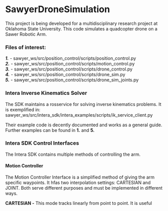 # SawyerDroneSimulation


This project is being developed for a multidisciplinary research project at Oklahoma State University. This code simulates a quadcopter drone on a Sawer Robotic Arm.

### Files of interest: 

*__1.__*  -  sawyer_ws/src/position_control/scripts/position_control.py \
*__2.__*  -  sawyer_ws/src/position_control/scripts/motion_control.py \
*__3.__*  -  sawyer_ws/src/position_control/scripts/drone_control.py \
*__4.__*  -  sawyer_ws/src/position_control/scripts/drone_sim.py \
*__5.__*  -  sawyer_ws/src/position_control/scripts/drone_sim_joints.py

### Intera Inverse Kinematics Solver
The SDK maintains a rosservice for solving inverse kinematics problems. It is exemplified in: \
sawyer_ws/src/intera_sdk/intera_examples/scripts/ik_service_client.py 

Their example code is decently documented and works as a general guide. Further examples can be found in __1.__ and __5.__


### Intera SDK Control Interfaces
The Intera SDK contains multiple methods of controlling the arm.

#### Motion Controller
The Motion Controller Interface is a simplified method of giving the arm specific waypoints. It hfas two interpolation settings: CARTESIAN and JOINT. Both serve different purposes and must be implemented in different ways. 

__CARTESIAN -__ This mode tracks linearly from point to point. It is useful

